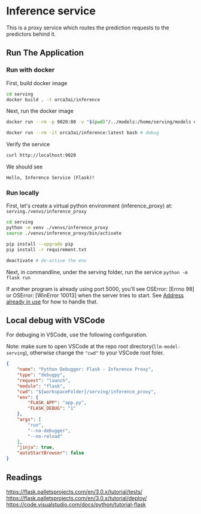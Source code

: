 # Inference service

This is a proxy service which routes the prediction requests to the predictors behind it.

## Run The Application

### Run with docker

First, build docker image
```sh
cd serving
docker build . -t orca3ai/inference
```
Next, run the docker image
```sh
docker run --rm -p 9020:80 -v "$(pwd)"/../models:/home/serving/models orca3ai/inference:latest

docker run --rm -it orca3ai/inference:latest bash # debug
```

Verify the service
```sh
curl http://localhost:9020
```
We should see 
```
Hello, Inference Service (Flask)!
```

### Run locally

First, let's create a virtual python environment (inference_proxy) at: `serving./venvs/inference_proxy` 

```sh
cd serving
python -m venv ./venvs/inference_proxy
source ./venvs/inference_proxy/bin/activate

pip install --upgrade pip
pip install -r requirement.txt

deactivate # de-active the env
```

Next, in commandline, under the serving folder, run the service 
`python -m flask run`

If another program is already using port 5000, you’ll see OSError: [Errno 98] or OSError: [WinError 10013] when the server tries to start. See [Address already in use](https://flask.palletsprojects.com/en/3.0.x/server/#address-already-in-use) for how to handle that.

## Local debug with VSCode

For debuging in VSCode, use the following configuration. 

Note: make sure to open VSCode at the repo root directory(`llm-model-serving`), otherwise change the `"cwd"` to your VSCode root foler.   
```json
{
    "name": "Python Debugger: Flask - Inference Proxy",
    "type": "debugpy",
    "request": "launch",
    "module": "flask",
    "cwd": "${workspaceFolder}/serving/inference_proxy",
    "env": {
        "FLASK_APP": "app.py",
        "FLASK_DEBUG": "1"
    },
    "args": [
        "run",
        "--no-debugger",
        "--no-reload"
    ],
    "jinja": true,
    "autoStartBrowser": false
}
```

<!-- # test llm predict
curl --location 'http://127.0.0.1:9020/llm/predict' \
--header 'Content-Type: application/json' \
--data '{
    "prompt": "What is the capital of USA?"
}'

# test llm streaming endpoint
curl --location 'http://127.0.0.1:9020/llm/stream' \
--header 'Content-Type: application/json' \
--data '{
    "prompt": "What is the capital of USA?"
}' -->

## Readings
https://flask.palletsprojects.com/en/3.0.x/tutorial/tests/
https://flask.palletsprojects.com/en/3.0.x/tutorial/deploy/
https://code.visualstudio.com/docs/python/tutorial-flask









